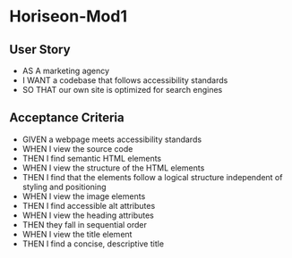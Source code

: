 # Horiseon-Mod1
## User Story
- AS A marketing agency
- I WANT a codebase that follows accessibility standards
- SO THAT our own site is optimized for search engines

## Acceptance Criteria
- GIVEN a webpage meets accessibility standards
- WHEN I view the source code
- THEN I find semantic HTML elements
- WHEN I view the structure of the HTML elements
- THEN I find that the elements follow a logical structure independent of styling and positioning
- WHEN I view the image elements
- THEN I find accessible alt attributes
- WHEN I view the heading attributes
- THEN they fall in sequential order
- WHEN I view the title element
- THEN I find a concise, descriptive title